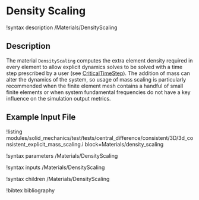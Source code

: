 # Density Scaling

!syntax description /Materials/DensityScaling

## Description

The material `DensityScaling` computes the extra element density required
in every element to allow explicit dynamics solves to be solved with a time
step prescribed by a user (see [CriticalTimeStep](/CriticalTimeStep.md)).
The addition of mass can alter the dynamics of the system, so usage of mass
scaling is particularly recommended when the finite element mesh contains a
handful of small finite elements or when system fundamental frequencies do not
have a key influence on the simulation output metrics.

## Example Input File

!listing modules/solid_mechanics/test/tests/central_difference/consistent/3D/3d_consistent_explicit_mass_scaling.i block=Materials/density_scaling

!syntax parameters /Materials/DensityScaling

!syntax inputs /Materials/DensityScaling

!syntax children /Materials/DensityScaling

!bibtex bibliography
